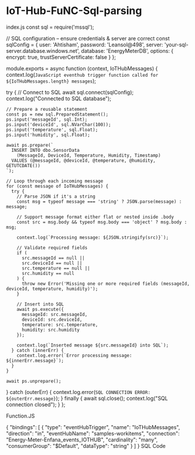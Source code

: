 # IoT-Hub-FuNC-Sql-parsing

index.js
const sql = require('mssql');

// SQL configuration – ensure credentials & server are correct
const sqlConfig = {
  user: 'Ahtisham',
  password: 'Leansol@498',
  server: 'your-sql-server.database.windows.net',
  database: 'EnergyMeterDB',
  options: {
    encrypt: true,
    trustServerCertificate: false
  }
};

module.exports = async function (context, IoTHubMessages) {
  context.log(`JavaScript eventhub trigger function called for ${IoTHubMessages.length} messages`);
  
  try {
    // Connect to SQL
    await sql.connect(sqlConfig);
    context.log("Connected to SQL database");
    
    // Prepare a reusable statement
    const ps = new sql.PreparedStatement();
    ps.input('messageId', sql.Int);
    ps.input('deviceId', sql.NVarChar(100));
    ps.input('temperature', sql.Float);
    ps.input('humidity', sql.Float);
    
    await ps.prepare(`
      INSERT INTO dbo.SensorData 
        (MessageId, DeviceId, Temperature, Humidity, Timestamp)
      VALUES (@messageId, @deviceId, @temperature, @humidity, GETUTCDATE())
    `);

    // Loop through each incoming message
    for (const message of IoTHubMessages) {
      try {
        // Parse JSON if it's a string
        const msg = typeof message === 'string' ? JSON.parse(message) : message;

        // Support message format either flat or nested inside .body
        const src = msg.body && typeof msg.body === 'object' ? msg.body : msg;

        context.log(`Processing message: ${JSON.stringify(src)}`);

        // Validate required fields
        if (
          src.messageId == null ||
          src.deviceId == null ||
          src.temperature == null ||
          src.humidity == null
        ) {
          throw new Error('Missing one or more required fields (messageId, deviceId, temperature, humidity)');
        }

        // Insert into SQL
        await ps.execute({
          messageId: src.messageId,
          deviceId: src.deviceId,
          temperature: src.temperature,
          humidity: src.humidity
        });

        context.log(`Inserted message ${src.messageId} into SQL`);
      } catch (innerErr) {
        context.log.error(`Error processing message: ${innerErr.message}`);
      }
    }

    await ps.unprepare();
  } catch (outerErr) {
    context.log.error(`SQL CONNECTION ERROR: ${outerErr.message}`);
  } finally {
    await sql.close();
    context.log("SQL connection closed");
  }
};

Function.JS


{
  "bindings": [
    {
      "type": "eventHubTrigger",
      "name": "IoTHubMessages",
      "direction": "in",
      "eventHubName": "samples-workitems",
      "connection": "Energy-Meter-Enfana_events_IOTHUB",
      "cardinality": "many",
      "consumerGroup": "$Default",
      "dataType": "string"
    }
  ]
}
SQL  Code
